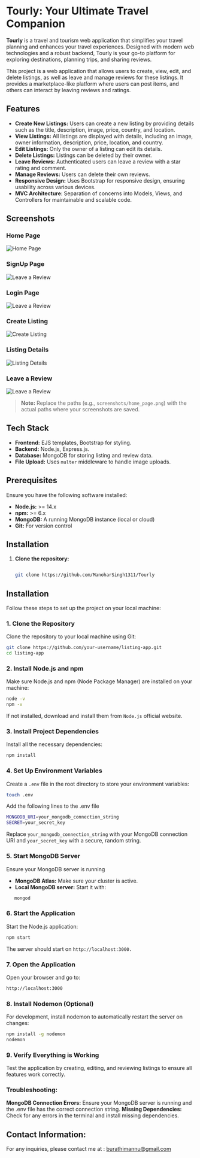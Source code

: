 # Tourly: Your Ultimate Travel Companion

**Tourly** is a travel and tourism web application that simplifies your travel planning and enhances your travel experiences. Designed with modern web technologies and a robust backend, Tourly is your go-to platform for exploring destinations, planning trips, and sharing reviews.

This project is a web application that allows users to create, view, edit, and delete listings, as well as leave and manage reviews for these listings. It provides a marketplace-like platform where users can post items, and others can interact by leaving reviews and ratings.

## Features

- **Create New Listings:** Users can create a new listing by providing details such as the title, description, image, price, country, and location.
- **View Listings:** All listings are displayed with details, including an image, owner information, description, price, location, and country.
- **Edit Listings:** Only the owner of a listing can edit its details.
- **Delete Listings:** Listings can be deleted by their owner.
- **Leave Reviews:** Authenticated users can leave a review with a star rating and comment.
- **Manage Reviews:** Users can delete their own reviews.
- **Responsive Design:** Uses Bootstrap for responsive design, ensuring usability across various devices.
- **MVC Architecture**: Separation of concerns into Models, Views, and Controllers for maintainable and scalable code.


## Screenshots

### Home Page
![Home Page](screenshots/HomePage.png)

### SignUp Page
![Leave a Review](screenshots/SignUpPage.png)

### Login Page
![Leave a Review](screenshots/LoginPage.png)

### Create Listing
![Create Listing](screenshots/NewListingPage.png)

### Listing Details
![Listing Details](screenshots/Edit&ReviewPage.png)

### Leave a Review
![Leave a Review](screenshots/AddinReview.png)

> **Note:** Replace the paths (e.g., `screenshots/home_page.png`) with the actual paths where your screenshots are saved.

## Tech Stack

- **Frontend:** EJS templates, Bootstrap for styling.
- **Backend:** Node.js, Express.js.
- **Database:** MongoDB for storing listing and review data.
- **File Upload:** Uses `multer` middleware to handle image uploads.

## Prerequisites

Ensure you have the following software installed:

- **Node.js:** >= 14.x
- **npm:** >= 6.x
- **MongoDB:** A running MongoDB instance (local or cloud)
- **Git:** For version control

## Installation

1. **Clone the repository:**
   ```sh
   
   git clone https://github.com/ManoharSingh1311/Tourly
## Installation

Follow these steps to set up the project on your local machine:

### 1. Clone the Repository

Clone the repository to your local machine using Git:

```sh
git clone https://github.com/your-username/listing-app.git
cd listing-app
 ````

### 2. Install Node.js and npm
Make sure Node.js and npm (Node Package Manager) are installed on your machine:

````sh
node -v
npm -v
````
If not installed, download and install them from `Node.js` official website.

### 3. Install Project Dependencies
Install all the necessary dependencies:
```sh
npm install
````
### 4. Set Up Environment Variables
Create a `.env` file in the root directory to store your environment variables:
```sh
touch .env
````
Add the following lines to the .env file
```sh
MONGODB_URI=your_mongodb_connection_string
SECRET=your_secret_key
````
Replace `your_mongodb_connection_string` with your MongoDB connection URI and `your_secret_key` with a secure, random string.

### 5. Start MongoDB Server

Ensure your MongoDB server is running

- **MongoDB Atlas:** Make sure your cluster is active.
- **Local MongoDB server:** Start it with:

````sh
   mongod
````
### 6. Start the Application
Start the Node.js application:

```sh
npm start
````
The server should start on `http://localhost:3000.`

### 7. Open the Application
Open your browser and go to:
```sh
http://localhost:3000
````
### 8. Install Nodemon (Optional)
For development, install nodemon to automatically restart the server on changes:
```sh
npm install -g nodemon
nodemon
```
### 9. Verify Everything is Working
Test the application by creating, editing, and reviewing listings to ensure all features work correctly.

### Troubleshooting: 

**MongoDB Connection Errors:** Ensure your MongoDB server is running and the .env file has the correct connection string.
**Missing Dependencies:** Check for any errors in the terminal and install missing dependencies.

## Contact Information:
For any inquiries, please contact me at :  burathimannu@gmail.com









